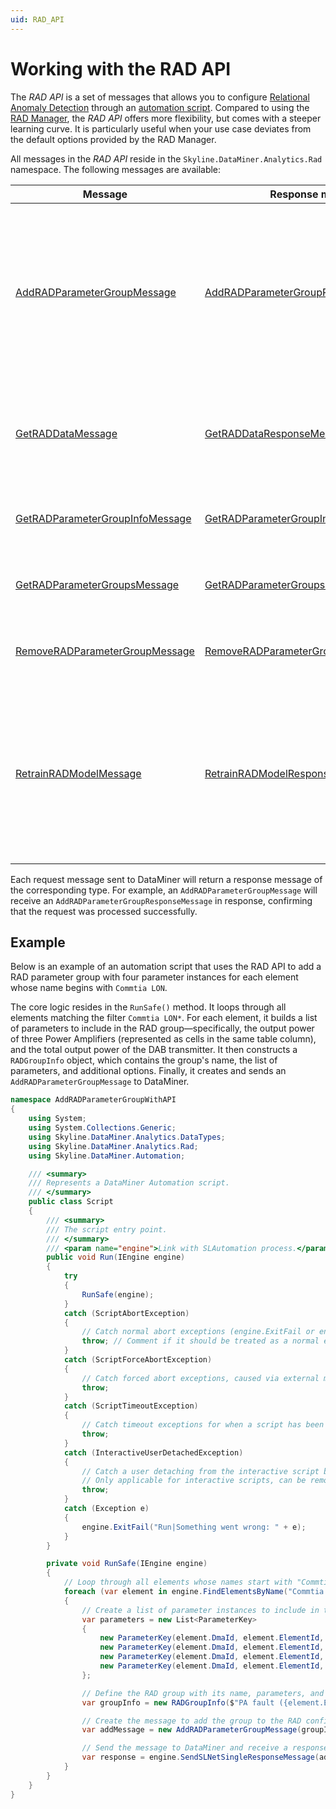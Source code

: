 ```yaml
---
uid: RAD_API
---
```


# Working with the RAD API

The *RAD API* is a set of messages that allows you to configure [Relational Anomaly Detection](xref:Relational_anomaly_detection) through an [automation script](xref:automation). Compared to using the [RAD Manager](xref:RAD_manager), the *RAD API* offers more flexibility, but comes with a steeper learning curve. It is particularly useful when your use case deviates from the default options provided by the RAD Manager.

All messages in the *RAD API* reside in the `Skyline.DataMiner.Analytics.Rad` namespace. The following messages are available:

| Message | Response message | Description |
|------|-----|-------------|
| [AddRADParameterGroupMessage](xref:Skyline.DataMiner.Analytics.Rad.AddRADParameterGroupMessage) | [AddRADParameterGroupResponseMessage](xref:Skyline.DataMiner.Analytics.Rad.AddRADParameterGroupResponseMessage) | Adds a new parameter group to the RAD configuration or overwrites an existing one. See [Options for parameter groups](xref:Relational_anomaly_detection#options-for-parameter-groups) for details on the available options. |
| [GetRADDataMessage](xref:Skyline.DataMiner.Analytics.Rad.GetRADDataMessage) |[GetRADDataResponseMessage](xref:Skyline.DataMiner.Analytics.Rad.GetRADDataResponseMessage) | Retrieves historical anomaly scores for a specified group within a given time range. |
| [GetRADParameterGroupInfoMessage](xref:Skyline.DataMiner.Analytics.Rad.GetRADParameterGroupInfoMessage) |[GetRADParameterGroupInfoResponseMessage](xref:Skyline.DataMiner.Analytics.Rad.GetRADParameterGroupInfoResponseMessage) | Fetches the configuration of a specific parameter group. |
| [GetRADParameterGroupsMessage](xref:Skyline.DataMiner.Analytics.Rad.GetRADParameterGroupsMessage) |[GetRADParameterGroupsResponseMessage](xref:Skyline.DataMiner.Analytics.Rad.GetRADParameterGroupsResponseMessage) | Returns a list of all configured parameter groups. |
| [RemoveRADParameterGroupMessage](xref:Skyline.DataMiner.Analytics.Rad.RemoveRADParameterGroupMessage) |[RemoveRADParameterGroupResponseMessage](xref:Skyline.DataMiner.Analytics.Rad.RemoveRADParameterGroupResponseMessage) | Removes a parameter group from the RAD configuration. |
| [RetrainRADModelMessage](xref:Skyline.DataMiner.Analytics.Rad.RetrainRADModelMessage) |[RetrainRADModelResponseMessage](xref:Skyline.DataMiner.Analytics.Rad.RetrainRADModelResponseMessage) | Retrains the internal model of a specified parameter group using the provided time ranges. See [Specifying the training range](xref:RAD_manager#specifying-the-training-range) for more information. |

Each request message sent to DataMiner will return a response message of the corresponding type. For example, an `AddRADParameterGroupMessage` will receive an `AddRADParameterGroupResponseMessage` in response, confirming that the request was processed successfully.

## Example

Below is an example of an automation script that uses the RAD API to add a RAD parameter group with four parameter instances for each element whose name begins with `Commtia LON`.

The core logic resides in the `RunSafe()` method. It loops through all elements matching the filter `Commtia LON*`. For each element, it builds a list of parameters to include in the RAD group—specifically, the output power of three Power Amplifiers (represented as cells in the same table column), and the total output power of the DAB transmitter. It then constructs a `RADGroupInfo` object, which contains the group's name, the list of parameters, and additional options. Finally, it creates and sends an `AddRADParameterGroupMessage` to DataMiner.

```csharp
namespace AddRADParameterGroupWithAPI
{
    using System;
    using System.Collections.Generic;
    using Skyline.DataMiner.Analytics.DataTypes;
    using Skyline.DataMiner.Analytics.Rad;
    using Skyline.DataMiner.Automation;

    /// <summary>
    /// Represents a DataMiner Automation script.
    /// </summary>
    public class Script
    {
        /// <summary>
        /// The script entry point.
        /// </summary>
        /// <param name="engine">Link with SLAutomation process.</param>
        public void Run(IEngine engine)
        {
            try
            {
                RunSafe(engine);
            }
            catch (ScriptAbortException)
            {
                // Catch normal abort exceptions (engine.ExitFail or engine.ExitSuccess)
                throw; // Comment if it should be treated as a normal exit of the script.
            }
            catch (ScriptForceAbortException)
            {
                // Catch forced abort exceptions, caused via external maintenance messages.
                throw;
            }
            catch (ScriptTimeoutException)
            {
                // Catch timeout exceptions for when a script has been running for too long.
                throw;
            }
            catch (InteractiveUserDetachedException)
            {
                // Catch a user detaching from the interactive script by closing the window.
                // Only applicable for interactive scripts, can be removed for non-interactive scripts.
                throw;
            }
            catch (Exception e)
            {
                engine.ExitFail("Run|Something went wrong: " + e);
            }
        }

        private void RunSafe(IEngine engine)
        {
            // Loop through all elements whose names start with "Commtia LON"
            foreach (var element in engine.FindElementsByName("Commtia LON*"))
            {
                // Create a list of parameter instances to include in the group
                var parameters = new List<ParameterKey>
                {
                    new ParameterKey(element.DmaId, element.ElementId, element.FindParameterID("Output Power"), "PA 1"),
                    new ParameterKey(element.DmaId, element.ElementId, element.FindParameterID("Output Power"), "PA 2"),
                    new ParameterKey(element.DmaId, element.ElementId, element.FindParameterID("Output Power"), "PA 3"),
                    new ParameterKey(element.DmaId, element.ElementId, element.FindParameterID("Tx Amplifier Output Power")),
                };

                // Define the RAD group with its name, parameters, and configuration options
                var groupInfo = new RADGroupInfo($"PA fault ({element.ElementName})", parameters, false);

                // Create the message to add the group to the RAD configuration
                var addMessage = new AddRADParameterGroupMessage(groupInfo);

                // Send the message to DataMiner and receive a response
                var response = engine.SendSLNetSingleResponseMessage(addMessage);
            }
        }
    }
}
```
